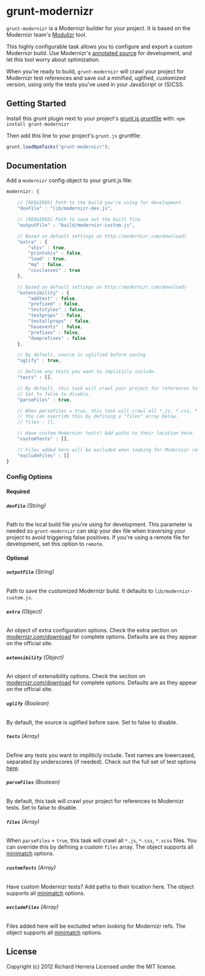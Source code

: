 # grunt-modernizr

`grunt-modernizr` is a Modernizr builder for your project. It is based on the Modernizr team's [Modulizr](https://github.com/Modernizr/modernizr.com/blob/gh-pages/i/js/modulizr.js) tool.

This highly configurable task allows you to configure and export a custom Modernizr build. Use Modernizr's [annotated source](http://modernizr.com/downloads/modernizr-latest.js) for development, and let this tool worry about optimization.

When you're ready to build, `grunt-modernizr` will crawl your project for Modernizr test references and save out a minified, uglified, customized version, using only the tests you've used in your JavaScript or (S)CSS.

## Getting Started
Install this grunt plugin next to your project's [grunt.js gruntfile][getting_started] with: `npm install grunt-modernizr`

Then add this line to your project's `grunt.js` gruntfile:

```javascript
grunt.loadNpmTasks("grunt-modernizr");
```

[grunt]: https://github.com/cowboy/grunt
[getting_started]: https://github.com/cowboy/grunt/blob/master/docs/getting_started.md

## Documentation

Add a `modernizr` config object to your grunt.js file:

```javascript
modernizr: {

	// [REQUIRED] Path to the build you're using for development.
	"devFile" : "lib/modernizr-dev.js",

	// [REQUIRED] Path to save out the built file.
	"outputFile" : "build/modernizr-custom.js",

	// Based on default settings on http://modernizr.com/download/
	"extra" : {
		"shiv" : true,
		"printshiv" : false,
		"load" : true,
		"mq" : false,
		"cssclasses" : true
	},

	// Based on default settings on http://modernizr.com/download/
	"extensibility" : {
		"addtest" : false,
		"prefixed" : false,
		"teststyles" : false,
		"testprops" : false,
		"testallprops" : false,
		"hasevents" : false,
		"prefixes" : false,
		"domprefixes" : false
	},

	// By default, source is uglified before saving
	"uglify" : true,

	// Define any tests you want to impliticly include.
	"tests" : [],

	// By default, this task will crawl your project for references to Modernizr tests.
	// Set to false to disable.
	"parseFiles" : true,

	// When parseFiles = true, this task will crawl all *.js, *.css, *.scss files.
	// You can override this by defining a "files" array below.
	// files : [],

	// Have custom Modernizr tests? Add paths to their location here.
	"customTests" : [],

	// Files added here will be excluded when looking for Modernizr refs.
	"excludeFiles" : []
}
```

### Config Options

#### Required

###### **`devFile`** (String)
Path to the local build file you're using for development. This parameter is needed so `grunt-modernizr` can skip your dev file when traversing your project to avoid triggering false positives. If you're using a remote file for development, set this option to `remote`.

#### Optional

###### **`outputFile`** (String)
Path to save the customized Modernizr build. It defaults to `lib/modernizr-custom.js`.

###### **`extra`** (Object)
An object of extra configuration options. Check the extra section on [modernizr.com/download](http://modernizr.com/download/) for complete options. Defaults are as they appear on the official site.

###### **`extensibility`** (Object)
An object of extensibility options. Check the section on [modernizr.com/download](http://modernizr.com/download/) for complete options. Defaults are as they appear on the official site.

###### **`uglify`** (Boolean)
By default, the source is uglified before save. Set to false to disable.

###### **`tests`** (Array)
Define any tests you want to impliticly include. Test names are lowercased, separated by underscores (if needed). Check out the full set of test options [here](https://github.com/Modernizr/modernizr.com/blob/gh-pages/i/js/modulizr.js#L15-157).

###### **`parseFiles`** (Boolean)
By default, this task will crawl your project for references to Modernizr tests. Set to false to disable.

###### **`files`** (Array)
When `parseFiles` = `true`, this task will crawl all `*.js`, `*.css`, `*.scss` files. You can override this by defining a custom `files` array. The object supports all [minimatch](https://github.com/isaacs/minimatch) options.

###### **`customTests`** (Array)
Have custom Modernizr tests? Add paths to their location here. The object supports all [minimatch](https://github.com/isaacs/minimatch) options.

###### **`excludeFiles`** (Array)
Files added here will be excluded when looking for Modernizr refs. The object supports all [minimatch](https://github.com/isaacs/minimatch) options.

## License
Copyright (c) 2012 Richard Herrera
Licensed under the MIT license.
